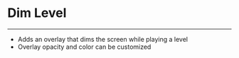 # Dim Level

---
* Adds an overlay that dims the screen while playing a level
* Overlay opacity and color can be customized